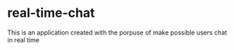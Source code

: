 # real-time-chat
This is an application created with the porpuse of make possible users chat in real time
